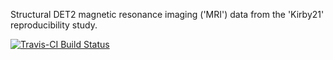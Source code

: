 Structural DET2 magnetic resonance imaging ('MRI')
data from the 'Kirby21' reproducibility study.

[![Travis-CI Build Status](https://travis-ci.org/muschellij2/kirby21.det2.svg?branch=master)](https://travis-ci.org/)

